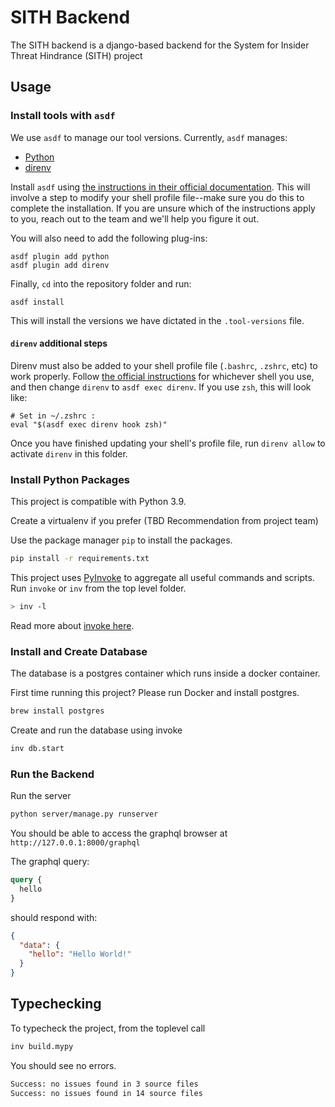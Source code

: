 # SITH Backend

The SITH backend is a django-based backend for the System for Insider Threat Hindrance (SITH) project

## Usage

### Install tools with `asdf`

We use `asdf` to manage our tool versions. Currently, `asdf` manages:

* [Python](https://github.com/danhper/asdf-python)
* [direnv](https://github.com/asdf-community/asdf-direnv)

Install `asdf` using [the instructions in their official documentation](https://asdf-vm.com/guide/getting-started.html#getting-started). 
This will involve a step to modify your shell profile file--make sure you do this to complete the installation. 
If you are unsure which of the instructions apply to you, reach out to the team and we'll help you figure it out.

You will also need to add the following plug-ins:

```shell
asdf plugin add python
asdf plugin add direnv
```

Finally, `cd` into the repository folder and run:

```shell
asdf install
```

This will install the versions we have dictated in the `.tool-versions` file.

#### `direnv` additional steps

Direnv must also be added to your shell profile file (`.bashrc`, `.zshrc`, etc) to work properly. Follow [the official instructions](https://github.com/direnv/direnv/blob/master/docs/hook.md) 
for whichever shell you use, and then change `direnv` to `asdf exec direnv`. If you use `zsh`, this will look like:

```shell
# Set in ~/.zshrc :
eval "$(asdf exec direnv hook zsh)"
```

Once you have finished updating your shell's profile file, run `direnv allow` to activate `direnv` in this folder.

### Install Python Packages

This project is compatible with Python 3.9.

Create a virtualenv if you prefer (TBD Recommendation from project team)

Use the package manager `pip` to install the packages.

```sh
pip install -r requirements.txt
```

This project uses [PyInvoke](https://www.pyinvoke.org/) to aggregate all useful commands and scripts. Run `invoke` or `inv` from the top level folder.

```sh
> inv -l
````

Read more about [invoke here](https://truss-dds.atlassian.net/wiki/spaces/eng/pages/50790405/Invoke).

### Install and Create Database

The database is a postgres container which runs inside a docker container.

First time running this project? Please run Docker and install postgres.

```sh
brew install postgres
```

Create and run the database using invoke

```sh
inv db.start
```

### Run the Backend

Run the server

```sh
python server/manage.py runserver
```

You should be able to access the graphql browser at `http://127.0.0.1:8000/graphql`

The graphql query:

```graphql
query {
  hello
}
```

should respond with:

```json
{
  "data": {
    "hello": "Hello World!"
  }
}
```

## Typechecking

To typecheck the project, from the toplevel call

```sh
inv build.mypy
```

You should see no errors.

```sh
Success: no issues found in 3 source files
Success: no issues found in 14 source files
```
